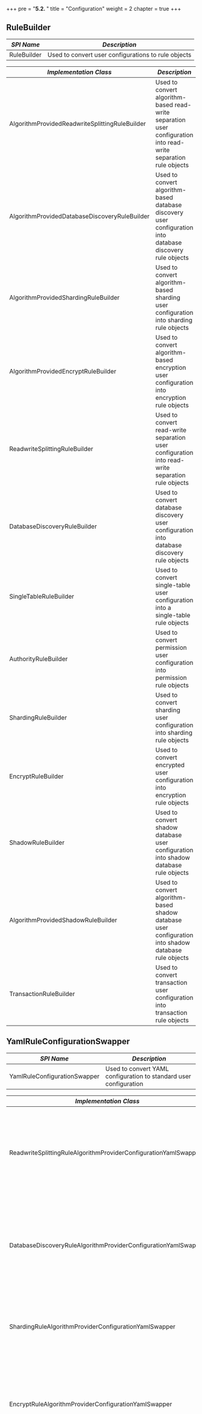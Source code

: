 +++
pre = "<b>5.2. </b>"
title = "Configuration"
weight = 2
chapter = true
+++

## RuleBuilder

| *SPI Name*                                        | *Description*                                                                                                       |
| ------------------------------------------------- | ------------------------------------------------------------------------------------------------------------------- |
| RuleBuilder                                       | Used to convert user configurations to rule objects                                                                 |

| *Implementation Class*                            | *Description*                                                                                                       |
| ------------------------------------------------- | ------------------------------------------------------------------------------------------------------------------- |
| AlgorithmProvidedReadwriteSplittingRuleBuilder    | Used to convert algorithm-based read-write separation user configuration into read-write separation rule objects    |
| AlgorithmProvidedDatabaseDiscoveryRuleBuilder     | Used to convert algorithm-based database discovery user configuration into database discovery rule objects          |
| AlgorithmProvidedShardingRuleBuilder              | Used to convert algorithm-based sharding user configuration into sharding rule objects                              |
| AlgorithmProvidedEncryptRuleBuilder               | Used to convert algorithm-based encryption user configuration into encryption rule objects                          |
| ReadwriteSplittingRuleBuilder                     | Used to convert read-write separation user configuration into read-write separation rule objects                    |
| DatabaseDiscoveryRuleBuilder                      | Used to convert database discovery user configuration into database discovery rule objects                          |
| SingleTableRuleBuilder                            | Used to convert single-table user configuration into a single-table rule objects                                    |
| AuthorityRuleBuilder                              | Used to convert permission user configuration into permission rule objects                                          |
| ShardingRuleBuilder                               | Used to convert sharding user configuration into sharding rule objects                                              |
| EncryptRuleBuilder                                | Used to convert encrypted user configuration into encryption rule objects                                           |
| ShadowRuleBuilder                                 | Used to convert shadow database user configuration into shadow database rule objects                                |
| AlgorithmProvidedShadowRuleBuilder                | Used to convert algorithm-based shadow database user configuration into shadow database rule objects                |
| TransactionRuleBuilder                            | Used to convert transaction user configuration into transaction rule objects                                        |

## YamlRuleConfigurationSwapper

| *SPI Name*                                                        | *Description*                                                                                                            |
| ----------------------------------------------------------------- | ------------------------------------------------------------------------------------------------------------------------ |
| YamlRuleConfigurationSwapper                                      | Used to convert YAML configuration to standard user configuration                                                        |

| *Implementation Class*                                            | *Description*                                                                                                            |
| ----------------------------------------------------------------- | ------------------------------------------------------------------------------------------------------------------------ |
| ReadwriteSplittingRuleAlgorithmProviderConfigurationYamlSwapper   | Used to convert algorithm-based read-write separation configuration into read-write separation standard configuration    |
| DatabaseDiscoveryRuleAlgorithmProviderConfigurationYamlSwapper    | Used to convert algorithm-based database discovery configuration into database discovery standard configuration          |
| ShardingRuleAlgorithmProviderConfigurationYamlSwapper             | Used to convert algorithm-based sharding configuration into sharding standard configuration                              |
| EncryptRuleAlgorithmProviderConfigurationYamlSwapper              | Used to convert algorithm-based encryption configuration into encryption standard configuration                        　|
| ReadwriteSplittingRuleConfigurationYamlSwapper                    | Used to convert the YAML configuration of read-write separation into the standard configuration of read-write separation |
| DatabaseDiscoveryRuleConfigurationYamlSwapper                     | Used to convert the YAML configuration of database discovery into the standard configuration of database discovery       |
| AuthorityRuleConfigurationYamlSwapper                             | Used to convert the YAML configuration of permission rules into standard configuration of permission rules               |
| ShardingRuleConfigurationYamlSwapper                              | Used to convert the YAML configuration of the shard into the standard configuration of the shard                         |
| EncryptRuleConfigurationYamlSwapper                               | Used to convert encrypted YAML configuration into encrypted standard configuration                                       |
| ShadowRuleConfigurationYamlSwapper                                | Used to convert the YAML configuration of the shadow database into the standard configuration of the shadow database     |
| ShadowRuleAlgorithmProviderConfigurationYamlSwapper               | Used to convert algorithm-based shadow database configuration into shadow database standard configuration                |
| TransactionRuleConfigurationYamlSwapper                           | Used to convert the YAML configuration of the transaction into the standard configuration of the transaction             |

## ShardingSphereYamlConstruct

| *SPI Name*                                     | *Description*                                                |
| ---------------------------------------------- | ------------------------------------------------------------ |
| ShardingSphereYamlConstruct                    | Used to convert customized objects and YAML to each other    |

| *Implementation Class*                         | *Description*                                                |
| ---------------------------------------------- | ------------------------------------------------------------ |
| NoneShardingStrategyConfigurationYamlConstruct | Used to convert non sharding strategy and YAML to each other |
